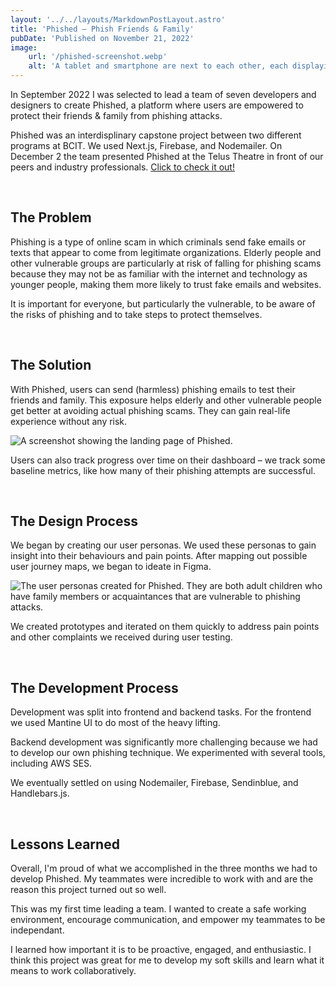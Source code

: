 ```yaml
---
layout: '../../layouts/MarkdownPostLayout.astro'
title: 'Phished – Phish Friends & Family'
pubDate: 'Published on November 21, 2022'
image:
    url: '/phished-screenshot.webp'
    alt: 'A tablet and smartphone are next to each other, each displaying a screenshot from the Phished website. The Phished logo, a fish with an envelope for a body, is displayed on the right with the Phished wordmark.'
---
```


In September 2022 I was selected to lead a team of seven developers and designers to create Phished, a platform where users are empowered to protect their friends & family from phishing attacks.

Phished was an interdisplinary capstone project between two different programs at BCIT. We used Next.js, Firebase, and Nodemailer. On December 2 the team presented Phished at the Telus Theatre in front of our peers and industry professionals. [Click to check it out!](https://phished.app)

<br />

## The Problem

Phishing is a type of online scam in which criminals send fake emails or texts that appear to come from legitimate organizations. Elderly people and other vulnerable groups are particularly at risk of falling for phishing scams because they may not be as familiar with the internet and technology as younger people, making them more likely to trust fake emails and websites.

It is important for everyone, but particularly the vulnerable, to be aware of the risks of phishing and to take steps to protect themselves.

<br />

## The Solution

With Phished, users can send (harmless) phishing emails to test their friends and family. This exposure helps elderly and other vulnerable people get better at avoiding actual phishing scams. They can gain real-life experience without any risk.

![A screenshot showing the landing page of Phished.](/phished/home-screen.jpg)

Users can also track progress over time on their dashboard – we track some baseline metrics, like how many of their phishing attempts are successful.

<br />

## The Design Process

We began by creating our user personas. We used these personas to gain insight into their behaviours and pain points. After mapping out possible user journey maps, we began to ideate in Figma. 

![The user personas created for Phished. They are both adult children who have family members or acquaintances that are vulnerable to phishing attacks.](/phished/personas.jpg)

We created prototypes and iterated on them quickly to address pain points and other complaints we received during user testing.

<br />

## The Development Process

Development was split into frontend and backend tasks. For the frontend we used Mantine UI to do most of the heavy lifting. 

Backend development was significantly more challenging because we had to develop our own phishing technique. We experimented with several tools, including AWS SES. 

We eventually settled on using Nodemailer, Firebase, Sendinblue, and Handlebars.js.

<br />

## Lessons Learned

Overall, I'm proud of what we accomplished in the three months we had to develop Phished. My teammates were incredible to work with and are the reason this project turned out so well.

This was my first time leading a team. I wanted to create a safe working environment, encourage communication, and empower my teammates to be independant. 

I learned how important it is to be proactive, engaged, and enthusiastic. I think this project was great for me to develop my soft skills and learn what it means to work collaboratively. 